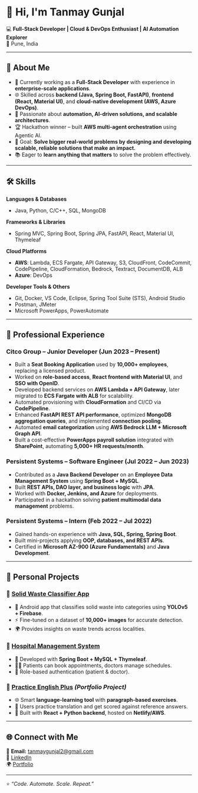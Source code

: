 # 👋 Hi, I'm Tanmay Gunjal  

💻 **Full-Stack Developer | Cloud & DevOps Enthusiast | AI Automation Explorer**  
📍 Pune, India  

---

## 🚀 About Me  

- 💼 Currently working as a **Full-Stack Developer** with experience in **enterprise-scale applications**.  
- 🌐 Skilled across **backend (Java, Spring Boot, FastAPI)**, **frontend (React, Material UI)**, and **cloud-native development (AWS, Azure DevOps)**.  
- 🤖 Passionate about **automation, AI-driven solutions, and scalable architectures**.  
- 🏆 Hackathon winner – built **AWS multi-agent orchestration** using Agentic AI.  
- 🎯 Goal: **Solve bigger real-world problems by designing and developing scalable, reliable solutions that make an impact.**
- 📚 Eager to **learn anything that matters** to solve the problem effectively.   

---

## 🛠️ Skills  

**Languages & Databases**  
- Java, Python, C/C++, SQL, MongoDB  

**Frameworks & Libraries**  
- Spring MVC, Spring Boot, Spring JPA, FastAPI, React, Material UI, Thymeleaf  

**Cloud Platforms**  
- **AWS**: Lambda, ECS Fargate, API Gateway, S3, CloudFront, CodeCommit, CodePipeline, CloudFormation, Bedrock, Textract, DocumentDB, ALB  
- **Azure**: DevOps  

**Developer Tools & Others**  
- Git, Docker, VS Code, Eclipse, Spring Tool Suite (STS), Android Studio  
- Postman, JMeter  
- Microsoft PowerApps, PowerAutomate  

---

## 💼 Professional Experience  

### **Citco Group – Junior Developer (Jun 2023 – Present)**  
- Built a **Seat Booking Application** used by **10,000+ employees**, replacing a licensed product.  
- Worked on **role-based access**, **React frontend with Material UI**, and **SSO with OpenID**.  
- Developed backend services on **AWS Lambda + API Gateway**, later migrated to **ECS Fargate with ALB** for scalability.  
- Automated provisioning with **CloudFormation** and CI/CD via **CodePipeline**.  
- Enhanced **FastAPI REST API performance**, optimized **MongoDB aggregation queries**, and implemented **connection pooling**.  
- Automated **email categorization** using **AWS Bedrock LLM + Microsoft Graph API**.  
- Built a cost-effective **PowerApps payroll solution** integrated with **SharePoint**, automating **5,000+ HR requests/month**.  

### **Persistent Systems – Software Engineer (Jul 2022 – Jun 2023)**  
- Contributed as a **Java Backend Developer** on an **Employee Data Management System** using **Spring Boot + MySQL**.  
- Built **REST APIs, DAO layer, and business logic** with **JPA**.  
- Worked with **Docker, Jenkins, and Azure** for deployments.  
- Participated in a hackathon solving **patient multimodal data management** problems.  

### **Persistent Systems – Intern (Feb 2022 – Jul 2022)**  
- Gained hands-on experience with **Java, SQL, Spring, Spring Boot**.  
- Built mini-projects applying **OOP, databases, and REST APIs**.  
- Certified in **Microsoft AZ-900 (Azure Fundamentals)** and **Java Development**.  

---

## 📌 Personal Projects  

### 🔹 [Solid Waste Classifier App](#)  
- 📱 Android app that classifies solid waste into categories using **YOLOv5 + Firebase**.  
- ⚡ Fine-tuned on a dataset of **10,000+ images** for accurate detection.  
- 🌍 Provides insights on waste trends across localities.  

### 🔹 [Hospital Management System](#)  
- 🏥 Developed with **Spring Boot + MySQL + Thymeleaf**.  
- 👨‍⚕️ Patients can book appointments, doctors manage schedules.  
- 🔑 Role-based authentication (patient & doctor).  

### 🔹 [Practice English Plus](https://practiceenglishplus.com/) *(Portfolio Project)*  
- 🌐 Smart **language-learning tool** with **paragraph-based exercises**.  
- 📝 Users practice translation and get scored against reference answers.  
- 🚀 Built with **React + Python backend**, hosted on **Netlify/AWS**.  

---

## 🌐 Connect with Me  

📧 **Email:** [tanmaygunjal2@gmail.com](mailto:tanmaygunjal2@gmail.com)  
💼 [LinkedIn](https://www.linkedin.com/in/tanmay-gunjal)  
🌍 [Portfolio](https://practiceenglishplus.com/)  

---

⭐️ *“Code. Automate. Scale. Repeat.”*  
